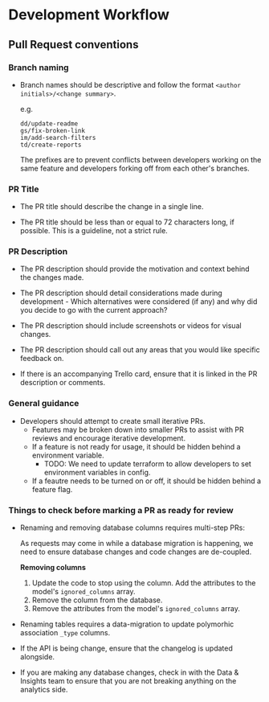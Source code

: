 # Development Workflow

## Pull Request conventions

### Branch naming

- Branch names should be descriptive and follow the format `<author initials>/<change summary>`.

  e.g.

  ```
  dd/update-readme
  gs/fix-broken-link
  im/add-search-filters
  td/create-reports
  ```

  The prefixes are to prevent conflicts between developers working on the same feature and developers forking off from each other's branches.

### PR Title

- The PR title should describe the change in a single line.

- The PR title should be less than or equal to 72 characters long, if possible. This is a guideline, not a strict rule.

### PR Description

- The PR description should provide the motivation and context behind the changes made.

- The PR description should detail considerations made during development - Which alternatives were considered (if any) and why did you decide to go with the current approach?

- The PR description should include screenshots or videos for visual changes.

- The PR description should call out any areas that you would like specific feedback on.

- If there is an accompanying Trello card, ensure that it is linked in the PR description or comments.

### General guidance

- Developers should attempt to create small iterative PRs.
  - Features may be broken down into smaller PRs to assist with PR reviews and encourage iterative development.
  - If a feature is not ready for usage, it should be hidden behind a environment variable.
    - TODO: We need to update terraform to allow developers to set environment variables in config.
  - If a feautre needs to be turned on or off, it should be hidden behind a feature flag.

### Things to check before marking a PR as ready for review

- Renaming and removing database columns requires multi-step PRs:

  As requests may come in while a database migration is happening, we need to ensure database changes and code changes are de-coupled.

  **Removing columns**

  1. Update the code to stop using the column. Add the attributes to the model's `ignored_columns` array.
  2. Remove the column from the database.
  3. Remove the attributes from the model's `ignored_columns` array.

- Renaming tables requires a data-migration to update polymorhic association `_type` columns.

- If the API is being change, ensure that the changelog is updated alongside.

- If you are making any database changes, check in with the Data & Insights team to ensure that you are not breaking anything on the analytics side.
